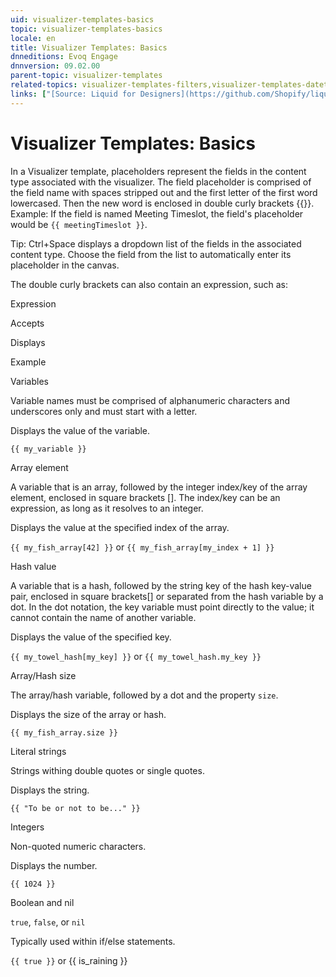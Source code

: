 ```yaml
---
uid: visualizer-templates-basics
topic: visualizer-templates-basics
locale: en
title: Visualizer Templates: Basics
dnneditions: Evoq Engage
dnnversion: 09.02.00
parent-topic: visualizer-templates
related-topics: visualizer-templates-filters,visualizer-templates-datetime
links: ["[Source: Liquid for Designers](https://github.com/Shopify/liquid/wiki/liquid-for-designers)","[DotLiquid](http://dotliquidmarkup.org/)"]
---
```


# Visualizer Templates: Basics

In a Visualizer template, placeholders represent the fields in the content type associated with the visualizer. The field placeholder is comprised of the field name with spaces stripped out and the first letter of the first word lowercased. Then the new word is enclosed in double curly brackets {{}}. Example: If the field is named Meeting Timeslot, the field's placeholder would be `{{ meetingTimeslot }}`.

Tip: Ctrl+Space displays a dropdown list of the fields in the associated content type. Choose the field from the list to automatically enter its placeholder in the canvas.

The double curly brackets can also contain an expression, such as:

Expression

Accepts

Displays

Example

Variables

Variable names must be comprised of alphanumeric characters and underscores only and must start with a letter.

Displays the value of the variable.

`{{ my_variable }}`

Array element

A variable that is an array, followed by the integer index/key of the array element, enclosed in square brackets \[\]. The index/key can be an expression, as long as it resolves to an integer.

Displays the value at the specified index of the array.

`{{ my_fish_array[42] }}` or `{{ my_fish_array[my_index + 1] }}`

Hash value

A variable that is a hash, followed by the string key of the hash key-value pair, enclosed in square brackets\[\] or separated from the hash variable by a dot. In the dot notation, the key variable must point directly to the value; it cannot contain the name of another variable.

Displays the value of the specified key.

`{{ my_towel_hash[my_key] }}` or `{{ my_towel_hash.my_key }}`

Array/Hash size

The array/hash variable, followed by a dot and the property `size`.

Displays the size of the array or hash.

`{{ my_fish_array.size }}`

Literal strings

Strings withing double quotes or single quotes.

Displays the string.

`{{ "To be or not to be..." }}`

Integers

Non-quoted numeric characters.

Displays the number.

`{{ 1024 }}`

Boolean and nil

`true`, `false`, or `nil`

Typically used within if/else statements.

`{{ true }}` or {{ is_raining }}